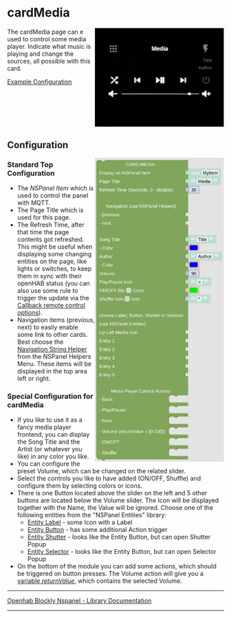 # cardMedia

[<img src="img/lovelaceUI_cardMedia.jpg" align="right" width="300">](img/lovelaceUI_cardMedia.jpg)

The cardMedia page can e used to control some media player. Indicate what music is playing and change the sources, all possible with this card.

[Example Configuration](openhab_scripts_nspanel1_cardMedia.md)<br clear="right"/>

## Configuration

[<img src="img/blockLibrary_nspanel_cards_cardMedia.png" align="right" width="300">](img/blockLibrary_nspanel_cards_cardMedia.png)

### Standard Top Configuration

- The *NSPanel Item* which is used to control the panel with MQTT.
- The Page Title which is used for this page.
- The Refresh Time, after that time the page contents got refreshed. This might be useful when displaying some changing entities on the page, like lights or switches, to keep them in sync with their openHAB status (you can also use some rule to trigger the update via the [Callback remote control options](blockLibrary_nspanel_callback_callback.md)).
- Navigation items (previous, next) to easily enable some link to other cards. Best choose the [Navigation String Helper](blockLibrary_nspanel_helpers_navString.md) from the NSPanel Helpers Menu. These items will be displayed in the top area left or right.

### Special Configuration for cardMedia

- If you like to use it as a fancy media player frontend, you can display the Song Title and the Artist (or whatever you like) in any color you like.
- You can configure the preset Volume, which can be changed on the related slider.
- Select the controls you like to have added (ON/OFF, Shuffle) and configure them by selecting colors or icons.
- There is one Button located above the slider on the left and 5 other buttons are located below the Volume slider. The Icon will be displayed together with the Name, the Value will be ignored. Choose one of the following entities from the "NSPanel Entities" library:
  - [Entity Label](blockLibrary_nspanel_entities_label.md) - some Icon with a Label
  - [Entity Button](blockLibrary_nspanel_entities_button.md) - has some additional Action trigger
  - [Entity Shutter](blockLibrary_nspanel_entities_shutter.md) - looks like the Entity Button, but can open Shutter Popup
  - [Entity Selector](blockLibrary_nspanel_entities_selector.md) - looks like the Entity Button, but can open Selector Popup
- On the bottom of the module you can add some actions, which should be triggered on button presses. The Volume action will give you a [variable *returnValue*](blockLibrary_nspanel_helpers_returnValue.md), which contains the selected Volume.<br clear="right"/>

---

[Openhab Blockly Nspanel - Library Documentation](README.md)

---

